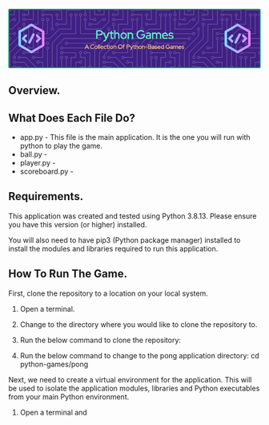 ![Header](https://github.com/York13Pud/York13Pud/blob/main/assets/images/headers/python-games-header.png)

## Overview.



## What Does Each File Do?

* app.py - This file is the main application. It is the one you will run with python to play the game.
* ball.py - 
* player.py - 
* scoreboard.py - 

## Requirements.

This application was created and tested using Python 3.8.13. Please ensure you have this version (or higher) installed.

You will also need to have pip3 (Python package manager) installed to install the modules and libraries required to run this application.

## How To Run The Game.

First, clone the repository to a location on your local system.

1. Open a terminal.
2. Change to the directory where you would like to clone the repository to.
3. Run the below command to clone the repository:
   
4. Run the below command to change to the pong application directory:
        cd python-games/pong


Next, we need to create a virtual environment for the application. This will be used to isolate the application modules, libraries and Python executables from your main Python environment.

1. Open a terminal and 